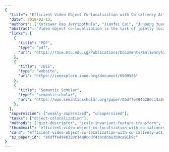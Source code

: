 ```yaml
---
{
  "title": "Efficient Video Object Co-localization with Co-saliency Activated Tracklets",
  "date": 2018-02-13,
  "authors": ["Koteswar Rao Jerripothula", "Jianfei Cai", "Junsong Yuan"],
  "abstract": "Video object co-localization is the task of jointly localizing common visual objects across videos. Due to the large variations both across the videos and within each video, it is quite challenging to identify and track the common objects jointly. Unlike the previous joint frameworks that use a large number of bounding box proposals to attack the problem, we propose to leverage co-saliency activated tracklets to efficiently address the problem. To highlight the common object regions, we first explore inter-video commonness, intra-video commonness, and motion saliency to generate the co-saliency maps for a small number of selected key frames at regular intervals. Object proposals of high objectness and co-saliency scores in those frames are tracked across each interval to build tracklets. Finally, the best tube for a video is obtained through selecting the optimal tracklet from each interval with the help of confidence and smoothness constraints. Experimental results on the benchmark YouTube-objects dataset show that the proposed method outperforms the state-of-the-art methods in terms of accuracy and speed under both weakly supervised and unsupervised settings. Moreover, by noticing the existing benchmark dataset lacks of sufficient annotations for object localization (only one annotated frame per video), we further annotate more than 15k frames of the YouTube videos and develop a new benchmark dataset for video co-localization.",
  "links": [
    {
      "title": "PDF",
      "type": "pdf",
      "url": "https://rose.ntu.edu.sg/Publications/Documents/Saliency%20Detection/Efficient%20Video%20Object%20Co-localization%20with%20Co-saliency%20Activated%20Tracklets.pdf"
    },
    {
      "title": "IEEE",
      "type": "website",
      "url": "https://ieeexplore.ieee.org/document/6909586"
    },
    {
      "title": "Semantic Scholar",
      "type": "semanticscholar",
      "url": "https://www.semanticscholar.org/paper/86dffe4940280c14a8cddf43bcdda83b9ce91b9c"
    },
  ],
  "supervision": ["weakly-supervised", "unsupervised"],
  "tasks": ["object-colocalization"],
  "methods": ["gist-descriptor", "scale-invariant-feature-transform", "grab-cut"],
  "thumbnail": "efficient-video-object-co-localization-with-co-saliency-activated-tracklets-thumb.jpg",
  "card": "efficient-video-object-co-localization-with-co-saliency-activated-tracklets-card.jpg",
  "s2_paper_id": "86dffe4940280c14a8cddf43bcdda83b9ce91b9c"
}
---
```

